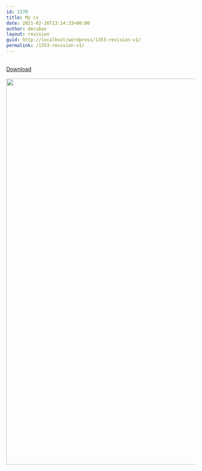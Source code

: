 ```yaml
---
id: 1370
title: My cv
date: 2021-02-26T13:14:33+00:00
author: decubas
layout: revision
guid: http://localhost/wordpress/1353-revision-v1/
permalink: /1353-revision-v1/
---
```

<a href="http://localhost/wordpress/wp-content/uploads/2021/02/CV-English.zip" role="button"><br /> Download<br /> </a>  
<img width="724" height="1024" src="http://localhost/wordpress/wp-content/uploads/2021/02/cv-Ingles-724x1024.jpg" alt="" loading="lazy" srcset="http://localhost/wordpress/wp-content/uploads/2021/02/cv-Ingles-724x1024.jpg 724w, http://localhost/wordpress/wp-content/uploads/2021/02/cv-Ingles-212x300.jpg 212w, http://localhost/wordpress/wp-content/uploads/2021/02/cv-Ingles-768x1086.jpg 768w, http://localhost/wordpress/wp-content/uploads/2021/02/cv-Ingles-1086x1536.jpg 1086w, http://localhost/wordpress/wp-content/uploads/2021/02/cv-Ingles-1448x2048.jpg 1448w, http://localhost/wordpress/wp-content/uploads/2021/02/cv-Ingles-scaled.jpg 1810w" sizes="(max-width: 724px) 100vw, 724px" />